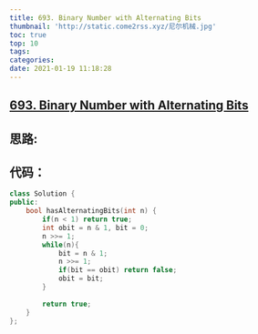 ```yaml
---
title: 693. Binary Number with Alternating Bits
thumbnail: 'http://static.come2rss.xyz/尼尔机械.jpg'
toc: true
top: 10
tags:
categories:
date: 2021-01-19 11:18:28
---
```





## [693. Binary Number with Alternating Bits](https://leetcode-cn.com/problems/binary-number-with-alternating-bits/)

## 思路:

<!-- more -->

## 代码：

```c++
class Solution {
public:
    bool hasAlternatingBits(int n) {
        if(n < 1) return true;
        int obit = n & 1, bit = 0;
        n >>= 1;
        while(n){
            bit = n & 1;
            n >>= 1; 
            if(bit == obit) return false;
            obit = bit;
        }
    
        return true;
    }
};
```